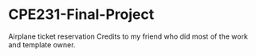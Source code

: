 # CPE231-Final-Project
Airplane ticket reservation
Credits to my friend who did most of the work and template owner.
